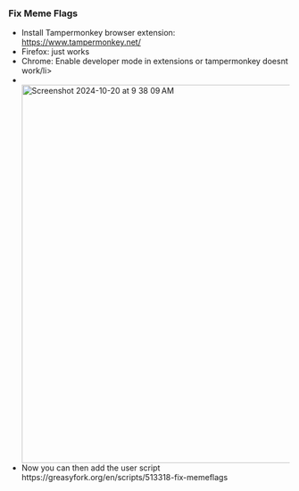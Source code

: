 <h3>Fix Meme Flags</h3>
<ul>
  <li>Install Tampermonkey browser extension: <a href="https://www.tampermonkey.net/">https://www.tampermonkey.net/</a></li>
  <li>Firefox: just works</li>
  <li>Chrome: Enable developer mode in extensions or tampermonkey doesnt work/li>
  <li></li></LI><img width="678" alt="Screenshot 2024-10-20 at 9 38 09 AM" src="https://github.com/user-attachments/assets/1a3d3bfb-7ea7-4544-8228-7b8d546822be">
  <li>Now you can then add the user script https://greasyfork.org/en/scripts/513318-fix-memeflags</li>
</ul>
